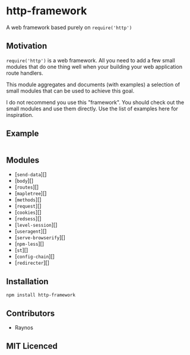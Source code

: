 # http-framework

A web framework based purely on `require('http')`

## Motivation

`require('http')` is a web framework. All you need to add a few
  small modules that do one thing well when your building your
  web application route handlers.

This module aggregates and documents (with examples) a selection
  of small modules that can be used to achieve this goal.

I do not recommend you use this "framework". You should check
  out the small modules and use them directly. Use the list of
  examples here for inspiration.

## Example

```js
```

## Modules

 - [`send-data`][]
 - [`body`][]
 - [`routes`][]
 - [`mapletree`][]
 - [`methods`][]
 - [`request`][]
 - [`cookies`][]
 - [`redsess`][]
 - [`level-session`][]
 - [`useragent`][]
 - [`serve-browserify`][]
 - [`npm-less`][]
 - [`st`][]
 - [`config-chain`][]
 - [`redirecter`][]

## Installation

`npm install http-framework`

## Contributors

 - Raynos

## MIT Licenced
